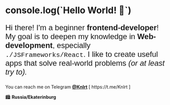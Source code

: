 <h1>console.log(`Hello World! 👋`)</h1>

<p style="font-size: 24px; font-family: Arial;" >Hi there! I'm a beginner <b>frontend-developer</b>! My goal is to deepen my knowledge in <b>Web-development</b>, especially <code style="font-family: Courier New;">./JSFrameworks/React</code>. I like to create useful apps that solve real-world problems <em>(or at least try to).</em></p>

<p>You can reach me on Telegram  <b><a href="https://t.me/Knlrt" style="text-decorations: none;">@Knlrt</a></b> [ https://t.me/Knlrt ]</p>

🏙️ <b>Russia/Ekaterinburg</b>

<!--
**K-gns/K-gns** is a ✨ _special_ ✨ repository because its `README.md` (this file) appears on your GitHub profile.

Here are some ideas to get you started:

- 🔭 I’m currently working on ...
- 🌱 I’m currently learning ...
- 👯 I’m looking to collaborate on ...
- 🤔 I’m looking for help with ...
- 💬 Ask me about ...
- 📫 How to reach me: ...
- 😄 Pronouns: ...
- ⚡ Fun fact: ...
-->

